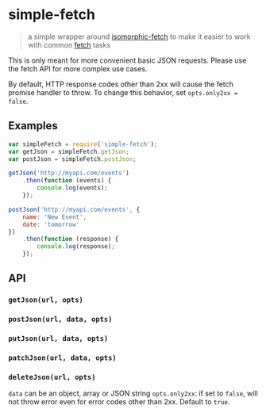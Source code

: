 # simple-fetch
> a simple wrapper around [isomorphic-fetch](matthew-andrews/isomorphic-fetch) to make it easier to work with common [fetch](github/fetch) tasks

This is only meant for more convenient basic JSON requests. Please use the fetch API for more complex use cases.

By default, HTTP response codes other than 2xx will cause the fetch promise handler to throw. To change this behavior, set `opts.only2xx = false`.

## Examples

```js
var simpleFetch = require('simple-fetch');
var getJson = simpleFetch.getJson;
var postJson = simpleFetch.postJson;

getJson('http://myapi.com/events')
	.then(function (events) {
		console.log(events);
	});

postJson('http://myapi.com/events', {
	name: 'New Event',
	date: 'tomorrow'
})
	.then(function (response) {
		console.log(response);
	});
```

## API

### `getJson(url, opts)`
### `postJson(url, data, opts)`
### `putJson(url, data, opts)`
### `patchJson(url, data, opts)`
### `deleteJson(url, opts)`

`data` can be an object, array or JSON string
`opts.only2xx`: if set to `false`, will not throw error even for error codes other than 2xx. Default to `true`.
